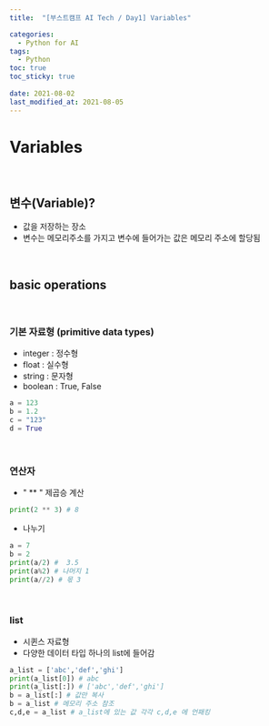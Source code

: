 ```yaml
---
title:  "[부스트캠프 AI Tech / Day1] Variables"

categories:
  - Python for AI
tags:
  - Python
toc: true
toc_sticky: true
 
date: 2021-08-02
last_modified_at: 2021-08-05
---
```


# Variables  
<br>

## 변수(Variable)?
* 값을 저장하는 장소
* 변수는 메모리주소를 가지고 변수에 들어가는 값은 메모리 주소에 할당됨  
<br>

## basic operations
<br>

### 기본 자료형 (primitive data types)
* integer : 정수형
* float : 실수형
* string : 문자형
* boolean : True, False  
```python  
a = 123
b = 1.2
c = "123"
d = True
```  
<br>

### 연산자  
* " ** " 제곱승 계산  
```python  
print(2 ** 3) # 8
```  
* 나누기  
```python  
a = 7
b = 2
print(a/2) #  3.5
print(a%2) # 나머지 1
print(a//2) # 몫 3
```  
<br>

### list  
* 시퀸스 자료형  
* 다양한 데이터 타입 하나의 list에 들어감  
```python  
a_list = ['abc','def','ghi']
print(a_list[0]) # abc
print(a_list[:]) # ['abc','def','ghi']
b = a_list[:] # 값만 복사
b = a_list # 메모리 주소 참조
c,d,e = a_list # a_list에 있는 값 각각 c,d,e 에 언패킹
```
